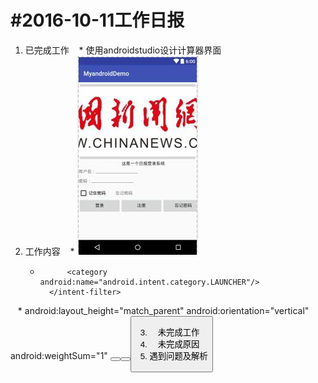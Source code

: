 #2016-10-11工作日报
===================

1. 已完成工作
    * 使用androidstudio设计计算器界面
2. 工作内容
    * ![001](image/demo.jpg)
    * <activity android:name=".androidDemo">
            <intent-filter>
                <action android:name="android.intent.action.MAIN"/>

                <category android:name="android.intent.category.LAUNCHER"/>
            </intent-filter>
        </activity>
    * android:layout_height="match_parent"
      android:orientation="vertical"
      android:weightSum="1"
      <ImageButton
        android:layout_width="match_parent"
        android:layout_height="wrap_content"
        app:srcCompat="@drawable/tupian"
        android:id="@+id/imageButton"
        android:layout_weight="0.07" />
      <CheckedTextView
        android:text="                                        这是一个日报登录系统"
        android:layout_width="match_parent"
        android:layout_height="wrap_content"
        android:layout_weight="0.07" />
      <TextView
        android:text="用户名：_____________________"
        android:layout_width="match_parent"
        android:layout_height="wrap_content"
        android:id="@+id/textView4"
        android:layout_weight="0.11" />
      <TextView
          android:text="密码：_____________________ "
          android:layout_width="match_parent"
          android:layout_height="wrap_content"
          android:layout_weight="0.11" />
      <LinearLayout
          android:orientation="horizontal"
          android:layout_width="match_parent"
          android:layout_height="wrap_content">
      <CheckBox
          android:text="记住密码"
          android:layout_width="wrap_content"
          android:layout_height="wrap_content" />
      <TextView
          android:text="         忘记密码 "
          android:layout_width="match_parent"
          android:layout_height="wrap_content"
          android:layout_weight="0.11" />
      </LinearLayout>
      <LinearLayout
          android:orientation="horizontal"
          android:layout_width="match_parent"
          android:layout_height="wrap_content">
      <Button
          android:text="登录"
          android:layout_width="136dp"
          android:layout_height="wrap_content" />
      <Button
          android:text="注册"
          android:layout_width="136dp"
          android:layout_height="wrap_content"/>
          <Button
              android:text="忘记密码"
              android:layout_width="136dp"
              android:layout_height="wrap_content" />
      </LinearLayout>

3. 未完成工作
4. 未完成原因
5. 遇到问题及解析

